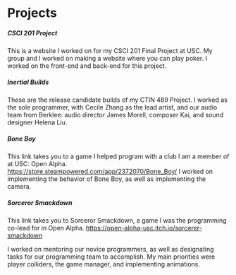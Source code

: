 # Projects

##### CSCI 201 Project
This is a website I worked on for my CSCI 201 Final Project at USC.
My group and I worked on making a website where you can play poker. 
I worked on the front-end and back-end for this project.

##### Inertial Builds
These are the release candidate builds of my CTIN 489 Project. 
I worked as the sole programmer, with Cecile Zhang as the lead artist, 
and our audio team from Berklee: audio director James Morell, composer Kai, and sound designer Helena Liu. 

##### Bone Boy
This link takes you to a game I helped program with a club I am a member of at USC: Open Alpha.
https://store.steampowered.com/app/2372070/Bone_Boy/
I worked on implementing the behavior of Bone Boy, as well as implementing the camera.

##### Sorceror Smackdown
This link takes you to Sorceror Smackdown, a game I was the programming co-lead for in Open Alpha.
https://open-alpha-usc.itch.io/sorcerer-smackdown

I worked on mentoring our novice programmers, as well as designating tasks for our programming team to accomplish.
My main priorities were player colliders, the game manager, and implementing animations.
